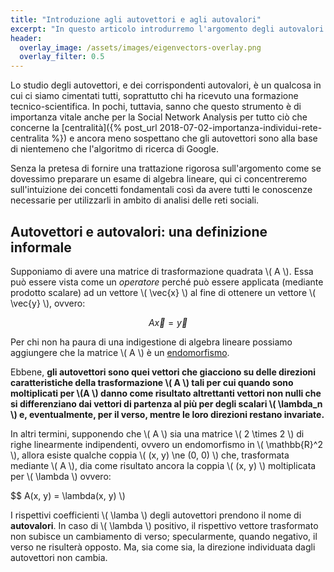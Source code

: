 ```yaml
---
title: "Introduzione agli autovettori e agli autovalori"
excerpt: "In questo articolo introdurremo l'argomento degli autovalori e autovettori, uno dei concetti base della geometria e dell'algebra lineare che trova applicazioni pratiche in moltissimi campi compresa, naturalmente, la Social Network Analysis."
header:
  overlay_image: /assets/images/eigenvectors-overlay.png
  overlay_filter: 0.5
---
```


Lo studio degli autovettori, e dei corrispondenti autovalori, è un qualcosa in cui ci siamo cimentati tutti, soprattutto chi ha ricevuto una formazione tecnico-scientifica. In pochi, tuttavia, sanno che questo strumento è di importanza vitale anche per la Social Network Analysis per tutto ciò che concerne la [centralità]({% post_url 2018-07-02-importanza-individui-rete-centralita %}) e ancora meno sospettano che gli autovettori sono alla base di nientemeno che l'algoritmo di ricerca di Google.

Senza la pretesa di fornire una trattazione rigorosa sull'argomento come se dovessimo preparare un esame di algebra lineare, qui ci concentreremo sull'intuizione dei concetti fondamentali così da avere tutti le conoscenze necessarie per utilizzarli in ambito di analisi delle reti sociali.

## Autovettori e autovalori: una definizione informale

Supponiamo di avere una matrice di trasformazione quadrata \\( A \\). Essa può essere vista come un _operatore_ perché può essere applicata (mediante prodotto scalare) ad un vettore \\( \vec{x} \\) al fine di ottenere un vettore \\( \vec{y} \\), ovvero:

$$ A\vec{x} = \vec{y} $$

Per chi non ha paura di una indigestione di algebra lineare possiamo aggiungere che la matrice \\( A \\) è un [endomorfismo](https://it.wikipedia.org/wiki/Endomorfismo).

Ebbene, __gli autovettori sono quei vettori che giacciono su delle direzioni caratteristiche della trasformazione \\( A \\) tali per cui quando sono moltiplicati per \\(A \\) danno come risultato altrettanti vettori non nulli che si differenziano dai vettori di partenza al più per degli scalari \\( \lambda_n \\) e, eventualmente, per il verso, mentre le loro direzioni restano invariate.__

In altri termini, supponendo che \\( A \\) sia una matrice \\( 2 \times 2 \\) di righe linearmente indipendenti, ovvero un endomorfismo in \\( \mathbb{R}^2 \\), allora esiste qualche coppia \\( (x, y) \ne (0, 0) \\) che, trasformata mediante \\( A \\), dia come risultato ancora la coppia \\( (x, y) \\) moltiplicata per \\( \lambda \\) ovvero:

$$ A(x, y) = \lambda(x, y) \\)

I rispettivi coefficienti \\( \lamba \\) degli autovettori prendono il nome di __autovalori__. In caso di \\( \lambda \\) positivo, il rispettivo vettore trasformato non subisce un cambiamento di verso; specularmente, quando negativo, il verso ne risulterà opposto. Ma, sia come sia, la direzione individuata dagli autovettori non cambia.
